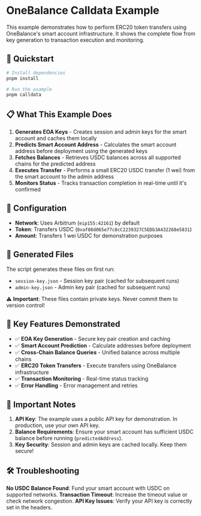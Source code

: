 # OneBalance Calldata Example

This example demonstrates how to perform ERC20 token transfers using OneBalance's smart account infrastructure. It shows the complete flow from key generation to transaction execution and monitoring.

## 🚀 Quickstart

```bash
# Install dependencies
pnpm install

# Run the example
pnpm calldata
```

## 📋 What This Example Does

1. **Generates EOA Keys** - Creates session and admin keys for the smart account and caches them locally
2. **Predicts Smart Account Address** - Calculates the smart account address before deployment using the generated keys
3. **Fetches Balances** - Retrieves USDC balances across all supported chains for the predicted address
4. **Executes Transfer** - Performs a small ERC20 USDC transfer (1 wei) from the smart account to the admin address
5. **Monitors Status** - Tracks transaction completion in real-time until it's confirmed

## 🔧 Configuration

- **Network**: Uses Arbitrum (`eip155:42161`) by default
- **Token**: Transfers USDC (`0xaf88d065e77c8cC2239327C5EDb3A432268e5831`)
- **Amount**: Transfers 1 wei USDC for demonstration purposes

## 📁 Generated Files

The script generates these files on first run:
- `session-key.json` - Session key pair (cached for subsequent runs)
- `admin-key.json` - Admin key pair (cached for subsequent runs)

⚠️ **Important**: These files contain private keys. Never commit them to version control!

## 🎯 Key Features Demonstrated

- ✅ **EOA Key Generation** - Secure key pair creation and caching
- ✅ **Smart Account Prediction** - Calculate addresses before deployment
- ✅ **Cross-Chain Balance Queries** - Unified balance across multiple chains
- ✅ **ERC20 Token Transfers** - Execute transfers using OneBalance infrastructure
- ✅ **Transaction Monitoring** - Real-time status tracking
- ✅ **Error Handling** - Error management and retries

## 🚨 Important Notes

1. **API Key**: The example uses a public API key for demonstration. In production, use your own API key.
2. **Balance Requirements**: Ensure your smart account has sufficient USDC balance before running (`predictedAddress`).
3. **Key Security**: Session and admin keys are cached locally. Keep them secure!

## 🛠️ Troubleshooting

**No USDC Balance Found**: Fund your smart account with USDC on supported networks.
**Transaction Timeout**: Increase the timeout value or check network congestion.
**API Key Issues**: Verify your API key is correctly set in the headers.
